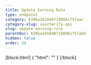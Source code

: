 ```yaml
---
title: Update Earning Rule
type: endpoint
category: 639ba2628407100061f5faac
category-slug: voucherify-api
slug: update-earning-rule
parentDoc: 639ba2658407100061f5fab6
hidden: false
order: 24
---
```

[block:html]
{
  "html": "<style>\n[title=\"Toggle library\"] { \n  display: none; }\n.LanguagePicker-divider { \n  display: none; }\n.Playground-section3VTXuaYZivJK > .APISectionHeader3LN_-QIR0m7x {\n  display: none; }\n.LanguagePicker-languages1qVVo_v6AlP9 {\n  display: none; }\n</style>"
}
[/block]